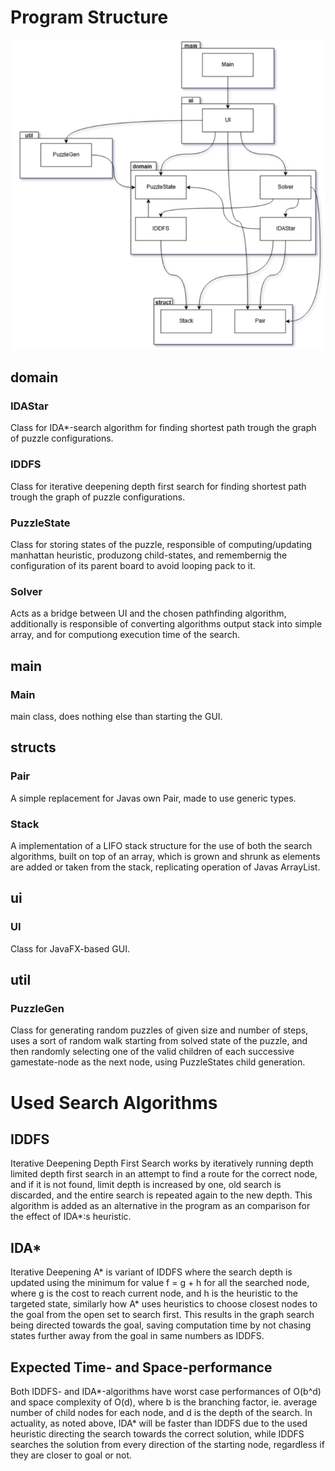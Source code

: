 Program Structure
=================

![Class relation diagram](https://github.com/MLumme/15PuzzleSolver/blob/master/15puzzlesolver/Docs/Diagrams/UML2.png)

domain
------

### IDAStar

Class for IDA*-search algorithm for finding shortest path trough the graph of puzzle configurations.

### IDDFS

Class for iterative deepening depth first search for finding shortest path trough the graph of puzzle configurations.

### PuzzleState

Class for storing states of the puzzle, responsible of computing/updating manhattan heuristic, produzong child-states, and remembernig the configuration of its parent board to avoid looping pack to it.

### Solver

Acts as a bridge between UI and the chosen pathfinding algorithm, additionally is responsible of converting algorithms output stack into simple array, and for computiong execution time of the search.

main
----

### Main

main class, does nothing else than starting the GUI.

structs
-------

### Pair

A simple replacement for Javas own Pair, made to use generic types.

### Stack

A implementation of a LIFO stack structure for the use of both the search algorithms, built on top of an array, which is grown and shrunk as elements are added or taken from the stack, replicating operation of Javas ArrayList.

ui
--

### UI

Class for JavaFX-based GUI.

util
----

### PuzzleGen

Class for generating random puzzles of given size and number of steps, uses a sort of random walk starting from solved state of the puzzle, and then randomly selecting one of the valid children of each successive gamestate-node as the next node, using PuzzleStates child generation.

Used Search Algorithms
======================

IDDFS
-----

Iterative Deepening Depth First Search works by iteratively running depth limited depth first search in an attempt to find a route for the correct node, and if it is not found, limit depth is increased by one, old search is discarded, and the entire search is repeated again to the new depth. This algorithm is added as an alternative in the program as an comparison for the effect of IDA*:s heuristic.

IDA*
----

Iterative Deepening A* is variant of IDDFS where the search depth is updated using the minimum for value f = g + h for all the searched node, where g is the cost to reach current node, and h is the heuristic to the targeted state, similarly how A* uses heuristics to choose closest nodes to the goal from the open set to search first. This results in the graph search being directed towards the goal, saving computation time by not chasing states further away from the goal in same numbers as IDDFS.

Expected Time- and Space-performance
------------------------------------

Both IDDFS- and IDA*-algorithms have worst case performances of O(b^d) and space complexity of O(d), where b is the branching factor, ie. average number of child nodes for each node, and d is the depth of the search. In actuality, as noted above, IDA* will be faster than IDDFS due to the used heuristic directing the search towards the correct solution, while IDDFS searches the solution from every direction of the starting node, regardless if they are closer to goal or not.
